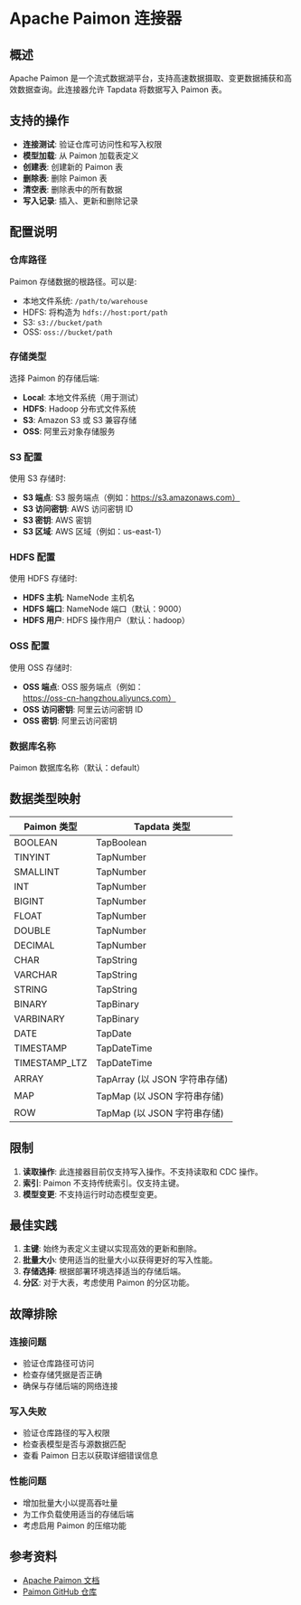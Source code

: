 # Apache Paimon 连接器

## 概述

Apache Paimon 是一个流式数据湖平台，支持高速数据摄取、变更数据捕获和高效数据查询。此连接器允许 Tapdata 将数据写入 Paimon 表。

## 支持的操作

- **连接测试**: 验证仓库可访问性和写入权限
- **模型加载**: 从 Paimon 加载表定义
- **创建表**: 创建新的 Paimon 表
- **删除表**: 删除 Paimon 表
- **清空表**: 删除表中的所有数据
- **写入记录**: 插入、更新和删除记录

## 配置说明

### 仓库路径
Paimon 存储数据的根路径。可以是:
- 本地文件系统: `/path/to/warehouse`
- HDFS: 将构造为 `hdfs://host:port/path`
- S3: `s3://bucket/path`
- OSS: `oss://bucket/path`

### 存储类型
选择 Paimon 的存储后端:
- **Local**: 本地文件系统（用于测试）
- **HDFS**: Hadoop 分布式文件系统
- **S3**: Amazon S3 或 S3 兼容存储
- **OSS**: 阿里云对象存储服务

### S3 配置
使用 S3 存储时:
- **S3 端点**: S3 服务端点（例如：https://s3.amazonaws.com）
- **S3 访问密钥**: AWS 访问密钥 ID
- **S3 密钥**: AWS 密钥
- **S3 区域**: AWS 区域（例如：us-east-1）

### HDFS 配置
使用 HDFS 存储时:
- **HDFS 主机**: NameNode 主机名
- **HDFS 端口**: NameNode 端口（默认：9000）
- **HDFS 用户**: HDFS 操作用户（默认：hadoop）

### OSS 配置
使用 OSS 存储时:
- **OSS 端点**: OSS 服务端点（例如：https://oss-cn-hangzhou.aliyuncs.com）
- **OSS 访问密钥**: 阿里云访问密钥 ID
- **OSS 密钥**: 阿里云访问密钥

### 数据库名称
Paimon 数据库名称（默认：default）

## 数据类型映射

| Paimon 类型 | Tapdata 类型 |
|-------------|--------------|
| BOOLEAN | TapBoolean |
| TINYINT | TapNumber |
| SMALLINT | TapNumber |
| INT | TapNumber |
| BIGINT | TapNumber |
| FLOAT | TapNumber |
| DOUBLE | TapNumber |
| DECIMAL | TapNumber |
| CHAR | TapString |
| VARCHAR | TapString |
| STRING | TapString |
| BINARY | TapBinary |
| VARBINARY | TapBinary |
| DATE | TapDate |
| TIMESTAMP | TapDateTime |
| TIMESTAMP_LTZ | TapDateTime |
| ARRAY | TapArray (以 JSON 字符串存储) |
| MAP | TapMap (以 JSON 字符串存储) |
| ROW | TapMap (以 JSON 字符串存储) |

## 限制

1. **读取操作**: 此连接器目前仅支持写入操作。不支持读取和 CDC 操作。
2. **索引**: Paimon 不支持传统索引。仅支持主键。
3. **模型变更**: 不支持运行时动态模型变更。

## 最佳实践

1. **主键**: 始终为表定义主键以实现高效的更新和删除。
2. **批量大小**: 使用适当的批量大小以获得更好的写入性能。
3. **存储选择**: 根据部署环境选择适当的存储后端。
4. **分区**: 对于大表，考虑使用 Paimon 的分区功能。

## 故障排除

### 连接问题
- 验证仓库路径可访问
- 检查存储凭据是否正确
- 确保与存储后端的网络连接

### 写入失败
- 验证仓库路径的写入权限
- 检查表模型是否与源数据匹配
- 查看 Paimon 日志以获取详细错误信息

### 性能问题
- 增加批量大小以提高吞吐量
- 为工作负载使用适当的存储后端
- 考虑启用 Paimon 的压缩功能

## 参考资料

- [Apache Paimon 文档](https://paimon.apache.org/)
- [Paimon GitHub 仓库](https://github.com/apache/paimon)

